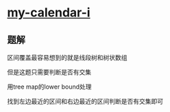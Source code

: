 # [my-calendar-i](https://leetcode.com/problems/my-calendar-i)

## 题解
区间覆盖最容易想到的就是线段树和树状数组

但是这题只需要判断是否有交集

用tree map的lower bound处理

找到左边最近的区间和右边最近的区间判断是否有交集即可